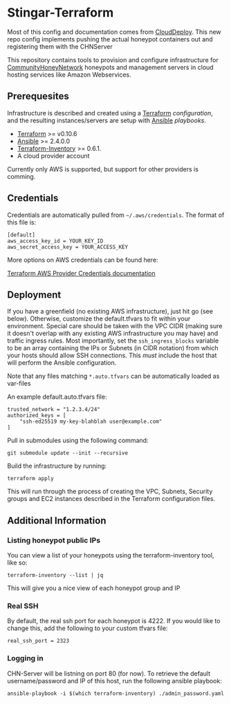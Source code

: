 Stingar-Terraform
=================

Most of this config and documentation comes from
[CloudDeploy](https://github.com/CommunityHoneyNetwork/cloud-deploy).  This new
repo config implements pushing the actual honeypot containers out and
registering them with the CHNServer

This repository contains tools to provision and configure infrastructure for
[CommunityHoneyNetwork](https://communityhoneynetwork.readthedocs.io/)
honeypots and management servers in cloud hosting services like Amazon
Webservices.

## Prerequesites

Infrastructure is described and created using a
[Terraform](https://www.terraform.io/) _configuration_, and the resulting
instances/servers are setup with [Ansible](https://www.ansible.com/)
_playbooks_.

  * [Terraform](https://www.terraform.io/) >= v0.10.6
  * [Ansible](https://www.ansible.com/) >= 2.4.0.0
  * [Terraform-Inventory](https://github.com/adammck/terraform-inventory) >= 0.6.1.
  * A cloud provider account

Currently only AWS is supported, but support for other providers is comming.

## Credentials

Credentials are automatically pulled from `~/.aws/credentials`.  The format of
this file is:

```
[default]
aws_access_key_id = YOUR_KEY_ID
aws_secret_access_key = YOUR_ACCESS_KEY
```

More options on AWS credentials can be found here:

[Terraform AWS Provider Credentials
documentation](https://www.terraform.io/docs/providers/aws/)

## Deployment

If you have a greenfield (no existing AWS infrastructure), just hit go (see
below). Otherwise, customize the default.tfvars to fit within your environment.
Special care should be taken with the VPC CIDR (making sure it doesn't overlap
with any existing AWS infrastructure you may have) and traffic ingress rules.
Most importantly, set the `ssh_ingress_blocks` variable to be an array
containing the IPs or Subnets (in CIDR notation) from which your hosts should
allow SSH connections.  This *must* include the host that will perform the
Ansible configuration.

Note that any files matching `*.auto.tfvars` can be automatically loaded as
var-files

An example default.auto.tfvars file:

```
trusted_network = "1.2.3.4/24"
authorized_keys = [
    "ssh-ed25519 my-key-blahblah user@example.com"
]
```

Pull in submodules using the following command:

```
git submodule update --init --recursive
```

Build the infrastructure by running:

    terraform apply

This will run through the process of creating the VPC, Subnets, Security groups
and EC2 instances described in the Terraform configuration files.

## Additional Information

### Listing honeypot public IPs

You can view a list of your honeypots using the terraform-inventory tool, like
so:

```
terraform-inventory --list | jq
```

This will give you a nice view of each honeypot group and IP

### Real SSH

By default, the real ssh port for each honeypot is 4222.  If you would like to
change this, add the following to your custom tfvars file:

```
real_ssh_port = 2323
```

### Logging in

CHN-Server will be listning on port 80 (for now).  To retrieve the default
username/password and IP of this host, run the following ansible playbook:

```
ansible-playbook -i $(which terraform-inventory) ./admin_password.yaml
```
